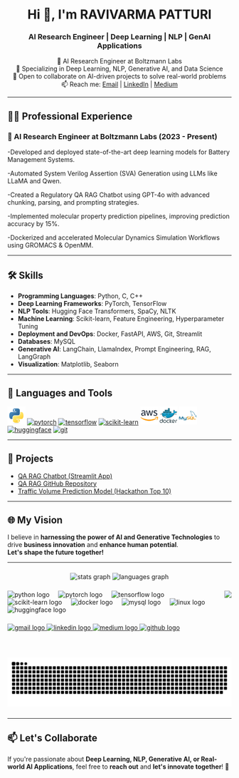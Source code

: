 <h1 align="center">Hi 👋, I'm RAVIVARMA PATTURI</h1>
<h3 align="center">AI Research Engineer | Deep Learning | NLP | GenAI Applications</h3>

<p align="center">
 🔭 AI Research Engineer at Boltzmann Labs <br>
 🌱 Specializing in Deep Learning, NLP, Generative AI, and Data Science <br>
 🤝 Open to collaborate on AI-driven projects to solve real-world problems <br>
 📫 Reach me: <a href="mailto:patturiravivarma@gmail.com">Email</a> | <a href="https://www.linkedin.com/in/ravivarma-patturi/">LinkedIn</a> | <a href="https://medium.com/@ravivarmapatturi">Medium</a> 
</p>

---

## 👨‍💻 Professional Experience
### 🔹 AI Research Engineer at Boltzmann Labs (2023 - Present)
-Developed and deployed state-of-the-art deep learning models  for Battery Management Systems.

-Automated System Verilog Assertion (SVA) Generation using LLMs like LLaMA and Qwen.

-Created a Regulatory QA RAG Chatbot using GPT-4o with advanced chunking, parsing, and prompting strategies.

-Implemented molecular property prediction pipelines, improving prediction accuracy by 15%.

-Dockerized and accelerated Molecular Dynamics Simulation Workflows using GROMACS & OpenMM.



---

## 🛠️ Skills

- **Programming Languages**: Python, C, C++
- **Deep Learning Frameworks**: PyTorch, TensorFlow
- **NLP Tools**: Hugging Face Transformers, SpaCy, NLTK
- **Machine Learning**: Scikit-learn, Feature Engineering, Hyperparameter Tuning
- **Deployment and DevOps**: Docker, FastAPI, AWS, Git, Streamlit
- **Databases**: MySQL
- **Generative AI**: LangChain, LlamaIndex, Prompt Engineering, RAG, LangGraph
- **Visualization**: Matplotlib, Seaborn

---

## 🌟 Languages and Tools
<p align="left">
  <a href="https://www.python.org" target="_blank"><img src="https://raw.githubusercontent.com/devicons/devicon/master/icons/python/python-original.svg" alt="python" width="40" height="40"/></a>
  <a href="https://pytorch.org/" target="_blank"><img src="https://www.vectorlogo.zone/logos/pytorch/pytorch-icon.svg" alt="pytorch" width="40" height="40"/></a>
  <a href="https://www.tensorflow.org/" target="_blank"><img src="https://www.vectorlogo.zone/logos/tensorflow/tensorflow-icon.svg" alt="tensorflow" width="40" height="40"/></a>
  <a href="https://scikit-learn.org/" target="_blank"><img src="https://upload.wikimedia.org/wikipedia/commons/0/05/Scikit_learn_logo_small.svg" alt="scikit-learn" width="40" height="40"/></a>
  <a href="https://aws.amazon.com/" target="_blank"><img src="https://raw.githubusercontent.com/devicons/devicon/master/icons/amazonwebservices/amazonwebservices-original-wordmark.svg" alt="aws" width="40" height="40"/></a>
  <a href="https://docker.com/" target="_blank"><img src="https://raw.githubusercontent.com/devicons/devicon/master/icons/docker/docker-original-wordmark.svg" alt="docker" width="40" height="40"/></a>
  <a href="https://www.mysql.com/" target="_blank"><img src="https://raw.githubusercontent.com/devicons/devicon/master/icons/mysql/mysql-original-wordmark.svg" alt="mysql" width="40" height="40"/></a>
  <a href="https://huggingface.co/" target="_blank"><img src="https://huggingface.co/front/assets/huggingface_logo-noborder.svg" alt="huggingface" width="40" height="40"/></a>
  <a href="https://git-scm.com/" target="_blank"><img src="https://www.vectorlogo.zone/logos/git-scm/git-scm-icon.svg" alt="git" width="40" height="40"/></a>
</p>

---

## 🚀 Projects
- [QA RAG Chatbot (Streamlit App)](https://appragapplication-fiz4xgopnpw7oyvuyvper2.streamlit.app/)
- [QA RAG GitHub Repository](https://github.com/ravivarmapatturi/qa_rag_application)
- [Traffic Volume Prediction Model (Hackathon Top 10)](https://machinehack.com/hackathons/the_great_indian_hiring_hackathon_2024/leaderboard)

---

## 🌐 My Vision
I believe in **harnessing the power of AI and Generative Technologies** to drive **business innovation** and **enhance human potential**.  
**Let's shape the future together!**

---
###

<div align="center">
  <img src="https://github-readme-stats.vercel.app/api?username=ravivarmapatturi&hide_title=false&hide_rank=false&show_icons=true&include_all_commits=true&count_private=true&disable_animations=false&theme=dracula&locale=en&hide_border=false" height="150" alt="stats graph" />
  <img src="https://github-readme-stats.vercel.app/api/top-langs?username=ravivarmapatturi&locale=en&hide_title=false&layout=compact&card_width=320&langs_count=5&theme=dracula&hide_border=false" height="150" alt="languages graph" />
</div>

###

<img align="right" height="150" src="https://i.pinimg.com/originals/8d/4d/4f/8d4d4f6e51f0a5eb16e127ddee6b5f7c.gif" />

###

<div align="left">
  <img src="https://cdn.jsdelivr.net/gh/devicons/devicon/icons/python/python-original.svg" height="30" alt="python logo" />
  <img width="12" />
  <img src="https://cdn.jsdelivr.net/gh/devicons/devicon/icons/pytorch/pytorch-original.svg" height="30" alt="pytorch logo" />
  <img width="12" />
  <img src="https://cdn.jsdelivr.net/gh/devicons/devicon/icons/tensorflow/tensorflow-original.svg" height="30" alt="tensorflow logo" />
  <img width="12" />
  <img src="https://upload.wikimedia.org/wikipedia/commons/0/05/Scikit_learn_logo_small.svg" height="30" alt="scikit-learn logo" />
  <img width="12" />
  <img src="https://cdn.jsdelivr.net/gh/devicons/devicon/icons/docker/docker-original.svg" height="30" alt="docker logo" />
  <img width="12" />
  <img src="https://cdn.jsdelivr.net/gh/devicons/devicon/icons/mysql/mysql-original-wordmark.svg" height="30" alt="mysql logo" />
  <img width="12" />
  <img src="https://cdn.jsdelivr.net/gh/devicons/devicon/icons/linux/linux-original.svg" height="30" alt="linux logo" />
  <img width="12" />
  <img src="https://huggingface.co/front/assets/huggingface_logo-noborder.svg" height="30" alt="huggingface logo" />
</div>

###

<div align="left">
  <a href="mailto:patturiravivarma@gmail.com" target="_blank">
    <img src="https://img.shields.io/static/v1?message=Gmail&logo=gmail&label=&color=D14836&logoColor=white&labelColor=&style=for-the-badge" height="35" alt="gmail logo" />
  </a>
  <a href="https://www.linkedin.com/in/ravivarma-patturi/" target="_blank">
    <img src="https://img.shields.io/static/v1?message=LinkedIn&logo=linkedin&label=&color=0077B5&logoColor=white&labelColor=&style=for-the-badge" height="35" alt="linkedin logo" />
  </a>
  <a href="https://medium.com/@ravivarmapatturi" target="_blank">
    <img src="https://img.shields.io/static/v1?message=Medium&logo=medium&label=&color=12100E&logoColor=white&labelColor=&style=for-the-badge" height="35" alt="medium logo" />
  </a>
  <a href="https://github.com/ravivarmapatturi" target="_blank">
    <img src="https://img.shields.io/static/v1?message=GitHub&logo=github&label=&color=181717&logoColor=white&labelColor=&style=for-the-badge" height="35" alt="github logo" />
  </a>
</div>

###

<br clear="both">

<img src="https://raw.githubusercontent.com/Platane/snk/output/github-contribution-grid-snake-dark.svg" alt="Snake animation" />

###
---

## 📫 Let's Collaborate
If you're passionate about **Deep Learning, NLP, Generative AI, or Real-world AI Applications**, feel free to **reach out** and **let's innovate together**! 🚀
